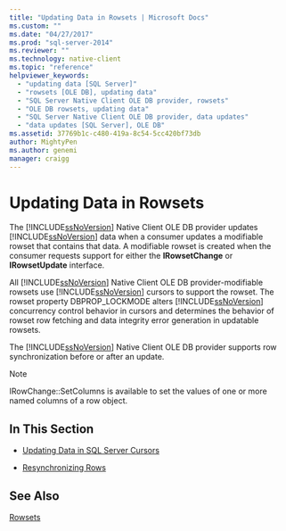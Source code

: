 ```yaml
---
title: "Updating Data in Rowsets | Microsoft Docs"
ms.custom: ""
ms.date: "04/27/2017"
ms.prod: "sql-server-2014"
ms.reviewer: ""
ms.technology: native-client
ms.topic: "reference"
helpviewer_keywords: 
  - "updating data [SQL Server]"
  - "rowsets [OLE DB], updating data"
  - "SQL Server Native Client OLE DB provider, rowsets"
  - "OLE DB rowsets, updating data"
  - "SQL Server Native Client OLE DB provider, data updates"
  - "data updates [SQL Server], OLE DB"
ms.assetid: 37769b1c-c480-419a-8c54-5cc420bf73db
author: MightyPen
ms.author: genemi
manager: craigg
---
```

# Updating Data in Rowsets
  The [!INCLUDE[ssNoVersion](../../includes/ssnoversion-md.md)] Native Client OLE DB provider updates [!INCLUDE[ssNoVersion](../../includes/ssnoversion-md.md)] data when a consumer updates a modifiable rowset that contains that data. A modifiable rowset is created when the consumer requests support for either the **IRowsetChange** or **IRowsetUpdate** interface.  
  
 All [!INCLUDE[ssNoVersion](../../includes/ssnoversion-md.md)] Native Client OLE DB provider-modifiable rowsets use [!INCLUDE[ssNoVersion](../../includes/ssnoversion-md.md)] cursors to support the rowset. The rowset property DBPROP_LOCKMODE alters [!INCLUDE[ssNoVersion](../../includes/ssnoversion-md.md)] concurrency control behavior in cursors and determines the behavior of rowset row fetching and data integrity error generation in updatable rowsets.  
  
 The [!INCLUDE[ssNoVersion](../../includes/ssnoversion-md.md)] Native Client OLE DB provider supports row synchronization before or after an update.  
  
> [!NOTE]  
>  IRowChange::SetColumns is available to set the values of one or more named columns of a row object.  
  
## In This Section  
  
-   [Updating Data in SQL Server Cursors](updating-data-in-sql-server-cursors.md)  
  
-   [Resynchronizing Rows](updating-data-in-rowsets-resynchronizing-rows.md)  
  
## See Also  
 [Rowsets](rowsets.md)  
  
  
